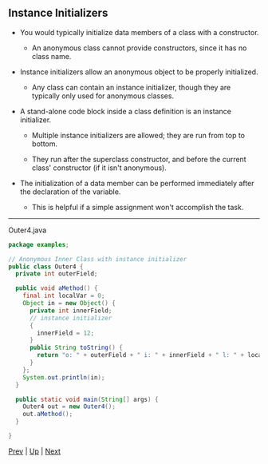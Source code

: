 ## Instance Initializers

* You would typically initialize data members of a class with a constructor.

  * An anonymous class cannot provide constructors, since it has no class name.

* Instance initializers allow an anonymous object to be properly initialized.

  * Any class can contain an instance initializer, though they are typically only used for anonymous classes.

* A stand-alone code block inside a class definition is an instance initializer.

  * Multiple instance initializers are allowed; they are run from top to bottom.

  * They run after the superclass constructor, and before the current class' constructor (if it isn't anonymous).

* The initialization of a data member can be performed immediately after the declaration of the variable.

  * This is helpful if a simple assignment won't accomplish the task.

<hr>

Outer4.java

```java
package examples;

// Anonymous Inner Class with instance initializer
public class Outer4 {
  private int outerField;

  public void aMethod() {
    final int localVar = 0;
    Object in = new Object() {
      private int innerField;
      // instance initializer
      {
        innerField = 12;
      }
      public String toString() {
        return "o: " + outerField + " i: " + innerField + " l: " + localVar;
      }
    };
    System.out.println(in);
  }

  public static void main(String[] args) {
    Outer4 out = new Outer4();
    out.aMethod();
  }

}
```

[Prev](InnerClasses.md) | [Up](../README.md) | [Next](Labs.md)

